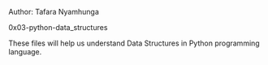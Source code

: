 Author: Tafara Nyamhunga

0x03-python-data_structures

These files will help us understand Data Structures in Python programming language.
